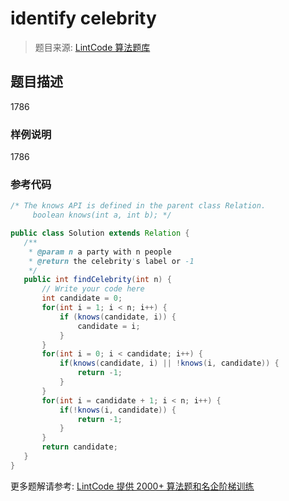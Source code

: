# identify celebrity
 > 题目来源: [LintCode 算法题库](https://www.lintcode.com/problem/identify-celebrity/?utm_source=sc-github-wzz)
 ## 题目描述
 1786
 ### 样例说明
 1786
 ### 参考代码
 ```java
/* The knows API is defined in the parent class Relation.
      boolean knows(int a, int b); */

public class Solution extends Relation {
    /**
     * @param n a party with n people
     * @return the celebrity's label or -1
     */
    public int findCelebrity(int n) {
        // Write your code here
        int candidate = 0;
        for(int i = 1; i < n; i++) {
            if (knows(candidate, i)) {
                candidate = i;
            }
        }
        for(int i = 0; i < candidate; i++) {
            if(knows(candidate, i) || !knows(i, candidate)) {
                return -1;
            }
        }
        for(int i = candidate + 1; i < n; i++) {
            if(!knows(i, candidate)) {
                return -1;
            }
        }
        return candidate;
    }
}
```
 更多题解请参考: [LintCode 提供 2000+ 算法题和名企阶梯训练](https://www.lintcode.com/problem/?utm_source=sc-github-wzz)